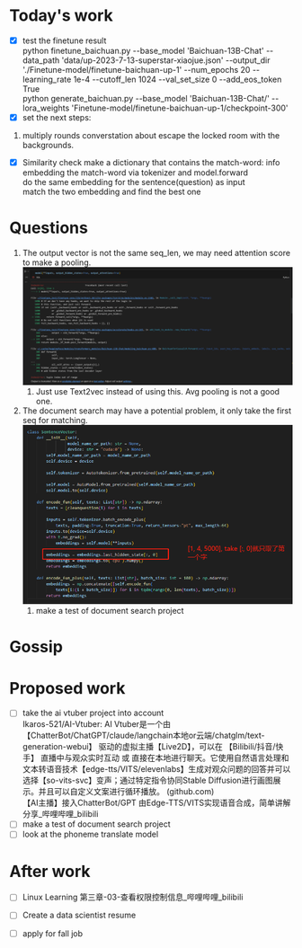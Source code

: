# Today's work
- [x] test the finetune result  
python finetune_baichuan.py --base_model 'Baichuan-13B-Chat' --data_path 'data/up-2023-7-13-superstar-xiaojue.json' --output_dir './Finetune-model/finetune-baichuan-up-1' --num_epochs 20 --learning_rate 1e-4 --cutoff_len 1024 --val_set_size 0  --add_eos_token True  
python generate_baichuan.py --base_model 'Baichuan-13B-Chat/'     --lora_weights 'Finetune-model/finetune-baichuan-up-1/checkpoint-300'  
- [x] set the next steps:
1. multiply rounds converstation about escape the locked room with the backgrounds.  
- [x] Similarity check
make a dictionary that contains the match-word: info  
embedding the match-word via tokenizer and model.forward  
do the same embedding for the sentence(question) as input  
match the two embedding and find the best one   
# Questions
1. The output vector is not the same seq_len, we may need attention score to make a pooling.  
![pic](Screenshots/2023-07-19-pic1.jpg)   
    1. Just use Text2vec instead of using this. Avg pooling is not a good one.  
3. The document search may have a potential problem, it only take the first seq for matching.  
![pic](Screenshots/2023-07-19-pic2.jpg)   
    1. make a test of document search project  
# Gossip
# Proposed work
- [ ] take the ai vtuber project into account  
Ikaros-521/AI-Vtuber: AI Vtuber是一个由 【ChatterBot/ChatGPT/claude/langchain本地or云端/chatglm/text-generation-webui】 驱动的虚拟主播【Live2D】，可以在 【Bilibili/抖音/快手】 直播中与观众实时互动 或 直接在本地进行聊天。它使用自然语言处理和文本转语音技术【edge-tts/VITS/elevenlabs】生成对观众问题的回答并可以选择【so-vits-svc】变声；通过特定指令协同Stable Diffusion进行画图展示。并且可以自定义文案进行循环播放。 (github.com)  
【AI主播】接入ChatterBot/GPT 由Edge-TTS/VITS实现语音合成，简单讲解分享_哔哩哔哩_bilibili  
- [ ] make a test of document search project  
- [ ] look at the phoneme translate model  
# After work
- [ ] Linux Learning
第三章-03-查看权限控制信息_哔哩哔哩_bilibili
- [ ] Create a data scientist resume  
- [ ] apply for fall job  



